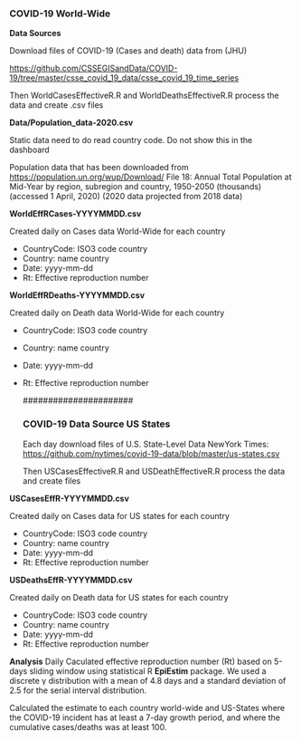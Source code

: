 ### COVID-19 World-Wide

**Data Sources**

Download files  of COVID-19  (Cases and death) data from  (JHU)

https://github.com/CSSEGISandData/COVID-19/tree/master/csse_covid_19_data/csse_covid_19_time_series

Then WorldCasesEffectiveR.R  and WorldDeathsEffectiveR.R  process the  data and create .csv files 

**Data/Population_data-2020.csv**

Static data need to do read country code. Do not show this in the dashboard
  
Population data that has been downloaded from https://population.un.org/wup/Download/
File 18: Annual Total Population at Mid-Year by region, subregion and country, 1950-2050 (thousands) (accessed 1 April, 2020) (2020 data projected from 2018 data)


**WorldEffRCases-YYYYMMDD.csv**

Created daily on Cases data World-Wide for each country

- CountryCode: ISO3 code country
- Country: name country
- Date: yyyy-mm-dd
- Rt: Effective reproduction number 

**WorldEffRDeaths-YYYYMMDD.csv**

Created daily on Death data World-Wide for each country

- CountryCode: ISO3 code country
- Country: name country
- Date: yyyy-mm-dd
- Rt: Effective reproduction number 
  
  
  ######################
  ### COVID-19 Data Source US States
  Each day download files of  U.S. State-Level Data
  NewYork Times: https://github.com/nytimes/covid-19-data/blob/master/us-states.csv
  
  Then USCasesEffectiveR.R  and USDeathEffectiveR.R  process the  data and create files 

**USCasesEffR-YYYYMMDD.csv**

Created daily on Cases data for US states for each country

- CountryCode: ISO3 code country
- Country: name country
- Date: yyyy-mm-dd
- Rt: Effective reproduction number 
  

**USDeathsEffR-YYYYMMDD.csv**

Created daily on Death data for US states for each country

- CountryCode: ISO3 code country
- Country: name country
- Date: yyyy-mm-dd
- Rt: Effective reproduction number 


**Analysis**
Daily Caculated effective reproduction number (Rt) based on 5-days sliding window using statistical R  **EpiEstim** package. We used a discrete 
γ distribution with a mean of 4.8 days and a standard deviation of 2.5 for the serial interval distribution. 

Calculated the estimate to each country  world-wide and US-States where the COVID-19 incident has at least a 7-day growth period, and where the cumulative cases/deaths was at least 100.
